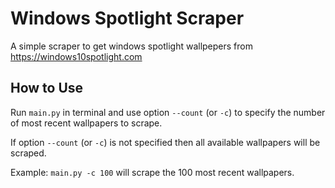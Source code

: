 # Windows Spotlight Scraper
A simple scraper to get windows spotlight wallpepers from https://windows10spotlight.com

## How to Use
Run `main.py` in terminal and use option `--count` (or `-c`) to specify the number of most recent wallpapers to scrape.

If option `--count` (or `-c`) is not specified then all available wallpapers will be scraped.

Example: `main.py -c 100` will scrape the 100 most recent wallpapers.
